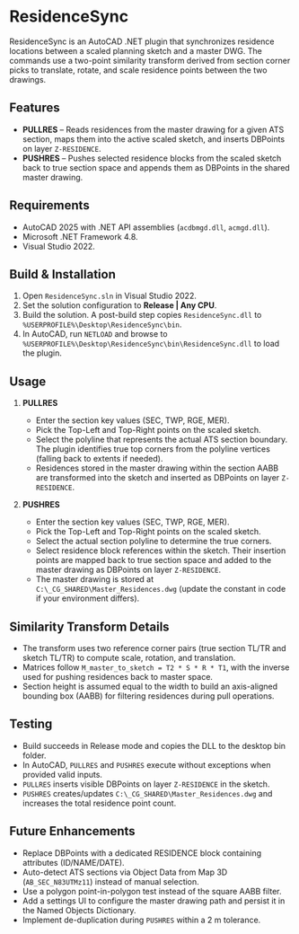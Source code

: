 # ResidenceSync

ResidenceSync is an AutoCAD .NET plugin that synchronizes residence locations between a scaled planning sketch and a master DWG. The commands use a two-point similarity transform derived from section corner picks to translate, rotate, and scale residence points between the two drawings.

## Features
- **PULLRES** – Reads residences from the master drawing for a given ATS section, maps them into the active scaled sketch, and inserts DBPoints on layer `Z-RESIDENCE`.
- **PUSHRES** – Pushes selected residence blocks from the scaled sketch back to true section space and appends them as DBPoints in the shared master drawing.

## Requirements
- AutoCAD 2025 with .NET API assemblies (`acdbmgd.dll`, `acmgd.dll`).
- Microsoft .NET Framework 4.8.
- Visual Studio 2022.

## Build & Installation
1. Open `ResidenceSync.sln` in Visual Studio 2022.
2. Set the solution configuration to **Release | Any CPU**.
3. Build the solution. A post-build step copies `ResidenceSync.dll` to `%USERPROFILE%\Desktop\ResidenceSync\bin`.
4. In AutoCAD, run `NETLOAD` and browse to `%USERPROFILE%\Desktop\ResidenceSync\bin\ResidenceSync.dll` to load the plugin.

## Usage
1. **PULLRES**
   - Enter the section key values (SEC, TWP, RGE, MER).
   - Pick the Top-Left and Top-Right points on the scaled sketch.
   - Select the polyline that represents the actual ATS section boundary. The plugin identifies true top corners from the polyline vertices (falling back to extents if needed).
   - Residences stored in the master drawing within the section AABB are transformed into the sketch and inserted as DBPoints on layer `Z-RESIDENCE`.

2. **PUSHRES**
   - Enter the section key values (SEC, TWP, RGE, MER).
   - Pick the Top-Left and Top-Right points on the scaled sketch.
   - Select the actual section polyline to determine the true corners.
   - Select residence block references within the sketch. Their insertion points are mapped back to true section space and added to the master drawing as DBPoints on layer `Z-RESIDENCE`.
   - The master drawing is stored at `C:\_CG_SHARED\Master_Residences.dwg` (update the constant in code if your environment differs).

## Similarity Transform Details
- The transform uses two reference corner pairs (true section TL/TR and sketch TL/TR) to compute scale, rotation, and translation.
- Matrices follow `M_master_to_sketch = T2 * S * R * T1`, with the inverse used for pushing residences back to master space.
- Section height is assumed equal to the width to build an axis-aligned bounding box (AABB) for filtering residences during pull operations.

## Testing
- Build succeeds in Release mode and copies the DLL to the desktop bin folder.
- In AutoCAD, `PULLRES` and `PUSHRES` execute without exceptions when provided valid inputs.
- `PULLRES` inserts visible DBPoints on layer `Z-RESIDENCE` in the sketch.
- `PUSHRES` creates/updates `C:\_CG_SHARED\Master_Residences.dwg` and increases the total residence point count.

## Future Enhancements
- Replace DBPoints with a dedicated RESIDENCE block containing attributes (ID/NAME/DATE).
- Auto-detect ATS sections via Object Data from Map 3D (`AB_SEC_N83UTMz11`) instead of manual selection.
- Use a polygon point-in-polygon test instead of the square AABB filter.
- Add a settings UI to configure the master drawing path and persist it in the Named Objects Dictionary.
- Implement de-duplication during `PUSHRES` within a 2 m tolerance.
